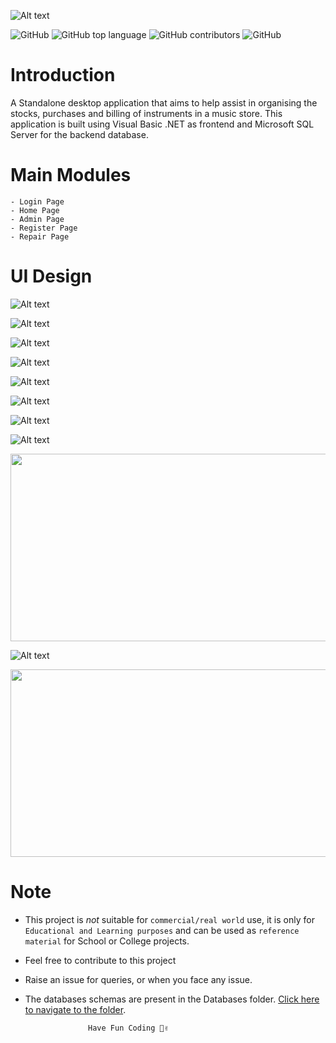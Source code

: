 ![Alt text](img/Cover%20page.png)

 ![GitHub](https://img.shields.io/github/license/Jeffin03/RJ-Music-Store?style=for-the-badge)   ![GitHub top language](https://img.shields.io/github/languages/top/Jeffin03/RJ-Music-Store?style=for-the-badge)  ![GitHub contributors](https://img.shields.io/github/contributors/Jeffin03/RJ-Music-Store?style=for-the-badge)
 ![GitHub](https://img.shields.io/badge/COLLABORATORS-Jeffin03%20%26%20prakruthi%20rinku-teal?style=for-the-badge )

# **Introduction**

A Standalone desktop application that aims to help assist in organising the stocks, purchases and billing of instruments in a music store. This application is built using Visual Basic .NET as frontend and Microsoft SQL Server for the backend database.

# **Main Modules**

    - Login Page
    - Home Page
    - Admin Page
    - Register Page
    - Repair Page

# **UI Design**

![Alt text](img/1.png)

![Alt text](img/Picture2.png)

![Alt text](img/Picture3.png)

![Alt text](img/Picture4.png)

![Alt text](img/Picture5.png)

![Alt text](img/Picture6.png)

![Alt text](img/Picture7.png)

![Alt text](img/Picture8.png)

<img src = img/pic10.png alt = "" height = "300" width = "610" >

![Alt text](img/Picture9.png)

<img src = img/Screenshot%202023-05-09%20012025.png alt = "" height = "300" width = "610" >

# **Note**

* This project is *not* suitable for `commercial/real world` use, it is only for `Educational and Learning purposes` and can be used as `reference material` for School or College projects.

* Feel free to contribute to this project

* Raise an issue for queries, or when you face any issue.

* The databases schemas are present in the Databases folder. [Click here to navigate to the folder](Databases).

                    Have Fun Coding 🙂✌️
